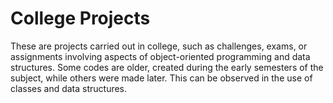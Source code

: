 # College Projects

These are projects carried out in college, such as challenges, exams, or assignments involving aspects of object-oriented programming and data structures.
Some codes are older, created during the early semesters of the subject, while others were made later. This can be observed in the use of classes and data structures.
